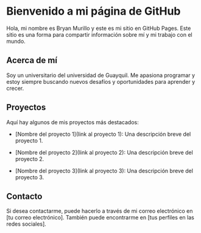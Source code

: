 # Bienvenido a mi página de GitHub



Hola, mi nombre es Bryan Murillo y este es mi sitio en GitHub Pages. Este sitio es una forma para compartir información sobre mí y mi trabajo con el mundo.



## Acerca de mí



Soy un universitario del universidad de Guayquil. Me apasiona programar y estoy siempre buscando nuevos desafíos y oportunidades para aprender y crecer.



## Proyectos



Aquí hay algunos de mis proyectos más destacados:



- [Nombre del proyecto 1](link al proyecto 1): Una descripción breve del proyecto 1.

- [Nombre del proyecto 2](link al proyecto 2): Una descripción breve del proyecto 2.

- [Nombre del proyecto 3](link al proyecto 3): Una descripción breve del proyecto 3.



## Contacto



Si desea contactarme, puede hacerlo a través de mi correo electrónico en [tu correo electrónico]. También puede encontrarme en [tus perfiles en las redes sociales].
